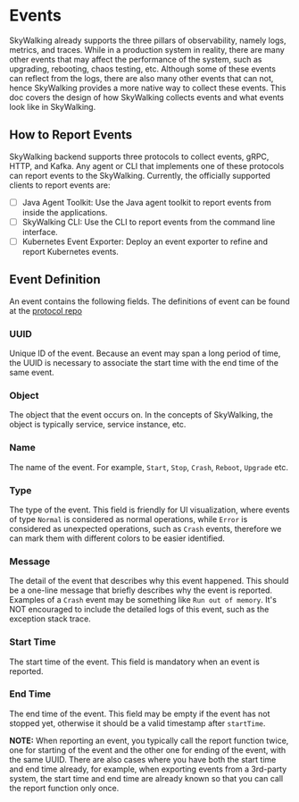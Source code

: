 # Events

SkyWalking already supports the three pillars of observability, namely logs, metrics, and traces.
While in a production system in reality, there are many other events that may affect the performance of the system, such as upgrading, rebooting, chaos testing, etc.
Although some of these events can reflect from the logs, there are also many other events that can not, hence SkyWalking provides a more native way to collect these events.
This doc covers the design of how SkyWalking collects events and what events look like in SkyWalking.

## How to Report Events

SkyWalking backend supports three protocols to collect events, gRPC, HTTP, and Kafka. Any agent or CLI that implements one of these protocols can report events to the SkyWalking.
Currently, the officially supported clients to report events are:

- [ ] Java Agent Toolkit: Use the Java agent toolkit to report events from inside the applications.
- [ ] SkyWalking CLI: Use the CLI to report events from the command line interface.
- [ ] Kubernetes Event Exporter: Deploy an event exporter to refine and report Kubernetes events.

## Event Definition

An event contains the following fields. The definitions of event can be found at the [protocol repo](#TODO)

### UUID

Unique ID of the event. Because an event may span a long period of time, the UUID is necessary to associate the start time with the end time of the same event. 

### Object

The object that the event occurs on. In the concepts of SkyWalking, the object is typically service, service instance, etc.

### Name

The name of the event. For example, `Start`, `Stop`, `Crash`, `Reboot`, `Upgrade` etc.

### Type

The type of the event. This field is friendly for UI visualization, where events of type `Normal` is considered as normal operations,
while `Error` is considered as unexpected operations, such as `Crash` events, therefore we can mark them with different colors to be easier identified.

### Message

The detail of the event that describes why this event happened. This should be a one-line message that briefly describes why the event is reported. Examples of a `Crash` event may be something like `Run out of memory`.
It's NOT encouraged to include the detailed logs of this event, such as the exception stack trace.

### Start Time

The start time of the event. This field is mandatory when an event is reported.

### End Time

The end time of the event. This field may be empty if the event has not stopped yet, otherwise it should be a valid timestamp after `startTime`.

**NOTE:** When reporting an event, you typically call the report function twice, one for starting of the event and the other one for ending of the event, with the same UUID.
There are also cases where you have both the start time and end time already, for example, when exporting events from a 3rd-party system, the start time and end time are already known so that you can
call the report function only once.

